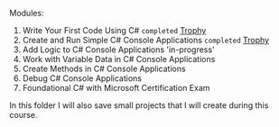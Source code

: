 Modules:
1. Write Your First Code Using C# `completed` [Trophy](https://learn.microsoft.com/api/achievements/share/en-us/BartoszKauski-5404/URP4DFZ3?sharingId=231050356C093CEA)
2. Create and Run Simple C# Console Applications `completed` [Trophy]()
3. Add Logic to C# Console Applications 'in-progress'
4. Work with Variable Data in C# Console Applications
5. Create Methods in C# Console Applications
6. Debug C# Console Applications
7. Foundational C# with Microsoft Certification Exam

In this folder I will also save small projects that I will create during this course.
